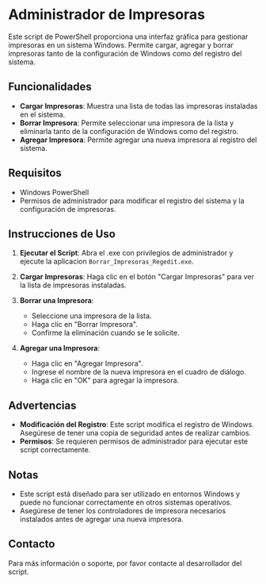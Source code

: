 # Administrador de Impresoras

Este script de PowerShell proporciona una interfaz gráfica para gestionar impresoras en un sistema Windows. Permite cargar, agregar y borrar impresoras tanto de la configuración de Windows como del registro del sistema.

## Funcionalidades

- **Cargar Impresoras**: Muestra una lista de todas las impresoras instaladas en el sistema.
- **Borrar Impresora**: Permite seleccionar una impresora de la lista y eliminarla tanto de la configuración de Windows como del registro.
- **Agregar Impresora**: Permite agregar una nueva impresora al registro del sistema.

## Requisitos

- Windows PowerShell
- Permisos de administrador para modificar el registro del sistema y la configuración de impresoras.

## Instrucciones de Uso

1. **Ejecutar el Script**: Abra el .exe con privilegios de administrador y ejecute la aplicacion `Borrar_Impresoras_Regedit.exe`.
   
2. **Cargar Impresoras**: Haga clic en el botón "Cargar Impresoras" para ver la lista de impresoras instaladas.

3. **Borrar una Impresora**:
   - Seleccione una impresora de la lista.
   - Haga clic en "Borrar Impresora".
   - Confirme la eliminación cuando se le solicite.

4. **Agregar una Impresora**:
   - Haga clic en "Agregar Impresora".
   - Ingrese el nombre de la nueva impresora en el cuadro de diálogo.
   - Haga clic en "OK" para agregar la impresora.

## Advertencias

- **Modificación del Registro**: Este script modifica el registro de Windows. Asegúrese de tener una copia de seguridad antes de realizar cambios.
- **Permisos**: Se requieren permisos de administrador para ejecutar este script correctamente.

## Notas

- Este script está diseñado para ser utilizado en entornos Windows y puede no funcionar correctamente en otros sistemas operativos.
- Asegúrese de tener los controladores de impresora necesarios instalados antes de agregar una nueva impresora.

## Contacto

Para más información o soporte, por favor contacte al desarrollador del script.